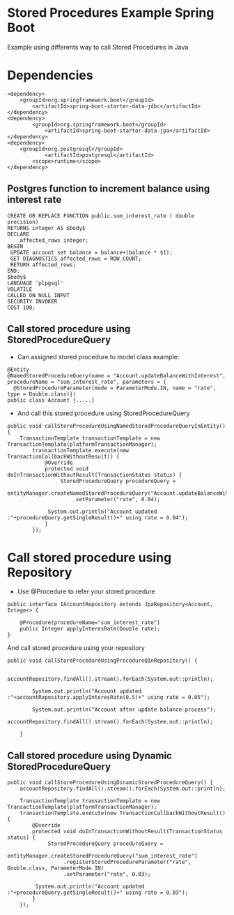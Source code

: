 # Stored Procedures Example Spring Boot
Example using differents way to call  Stored Procedures in Java
# Dependencies
```
<dependency>
	<groupId>org.springframework.boot</groupId>
		<artifactId>spring-boot-starter-data-jdbc</artifactId>
</dependency>
<dependency>
		<groupId>org.springframework.boot</groupId>
			<artifactId>spring-boot-starter-data-jpa</artifactId>
</dependency>		
<dependency>
	<groupId>org.postgresql</groupId>
			<artifactId>postgresql</artifactId>
		<scope>runtime</scope>
</dependency>
```
## Postgres function to increment balance using interest rate
```
CREATE OR REPLACE FUNCTION public.sum_interest_rate ( double precision)
RETURNS integer AS $body$
DECLARE
    affected_rows integer;
BEGIN
 UPDATE account set balance = balance+(balance * $1);
 GET DIAGNOSTICS affected_rows = ROW_COUNT;
 RETURN affected_rows;
END;
$body$
LANGUAGE 'plpgsql'
VOLATILE
CALLED ON NULL INPUT
SECURITY INVOKER
COST 100;
```
## Call stored procedure using StoredProcedureQuery
- Can assigned stored procedure to model class example:
```
@Entity
@NamedStoredProcedureQuery(name = "Account.updateBalanceWithInterest", 
procedureName = "sum_interest_rate", parameters = {
  @StoredProcedureParameter(mode = ParameterMode.IN, name = "rate", type = Double.class)})
public class Account {.....}
```
- And call this stored procedure using StoredProcedureQuery
```
public void callStoreProcedureUsingNamedStoredProcedureQueryInEntity() {
	TransactionTemplate transactionTemplate = new TransactionTemplate(platformTransactionManager);
		transactionTemplate.execute(new TransactionCallbackWithoutResult() {
	        @Override
	        protected void doInTransactionWithoutResult(TransactionStatus status) {
	        	 StoredProcedureQuery procedureQuery =
	   	              entityManager.createNamedStoredProcedureQuery("Account.updateBalanceWithInterest")
	   	             .setParameter("rate", 0.04);
	   	     
	   	     System.out.println("Account updated :"+procedureQuery.getSingleResult()+" using rate = 0.04");
	        }
	    });
```
# Call stored procedure using Repository
- Use @Procedure to refer your stored procedure 
```
public interface IAccountRepository extends JpaRepository<Account, Integer> {

	@Procedure(procedureName="sum_interest_rate")
	public Integer applyInteresRate(Double rate);
}
```
And call stored procedure using your repository
```
public void callStoreProcedureUsingProcedureQInRepository() {
		
		accountRepository.findAll().stream().forEach(System.out::println);
		
		System.out.println("Account updated :"+accountRepository.applyInteresRate(0.5)+" using rate = 0.05");	
	      
		System.out.println("Account after update balance process"); 
	      accountRepository.findAll().stream().forEach(System.out::println);	
		
	}
```
## Call stored procedure using Dynamic StoredProcedureQuery
```
public void callStoreProcedureUsingDinamicStoredProcedureQuery() {
	accountRepository.findAll().stream().forEach(System.out::println);
	
	TransactionTemplate transactionTemplate = new TransactionTemplate(platformTransactionManager);
	transactionTemplate.execute(new TransactionCallbackWithoutResult() {
        @Override
        protected void doInTransactionWithoutResult(TransactionStatus status) {
        	 StoredProcedureQuery procedureQuery =
   	              entityManager.createStoredProcedureQuery("sum_interest_rate")
   	              .registerStoredProcedureParameter("rate", Double.class, ParameterMode.IN)
   	              .setParameter("rate", 0.03);
   	     
   	     System.out.println("Account updated :"+procedureQuery.getSingleResult()+" using rate = 0.03");
        }
    });
```


